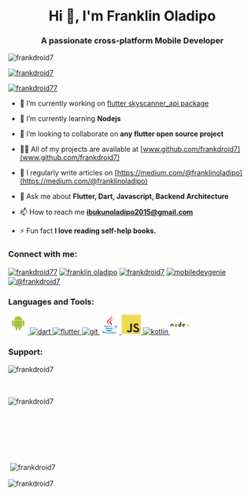 <h1 align="center">Hi 👋, I'm Franklin Oladipo</h1>
<h3 align="center">A passionate cross-platform Mobile Developer</h3>

<p align="left"> <img src="https://komarev.com/ghpvc/?username=frankdroid7&label=Profile%20views&color=0e75b6&style=flat" alt="frankdroid7" /> </p>

<p align="left"> <a href="https://github.com/ryo-ma/github-profile-trophy"><img src="https://github-profile-trophy.vercel.app/?username=frankdroid7" alt="frankdroid7" /></a> </p>

<p align="left"> <a href="https://twitter.com/frankdroid77" target="blank"><img src="https://img.shields.io/twitter/follow/frankdroid77?logo=twitter&style=for-the-badge" alt="frankdroid77" /></a> </p>

- 🔭 I’m currently working on [flutter skyscanner_api package](https://github.com/Frankdroid7/skyscanner_api)

- 🌱 I’m currently learning **Nodejs**

- 👯 I’m looking to collaborate on **any flutter open source project**

- 👨‍💻 All of my projects are available at [www.github.com/frankdroid7](www.github.com/frankdroid7)

- 📝 I regularly write articles on [https://medium.com/@franklinoladipo](https://medium.com/@franklinoladipo)

- 💬 Ask me about **Flutter, Dart, Javascript, Backend Architecture**

- 📫 How to reach me **ibukunoladipo2015@gmail.com**

- ⚡ Fun fact **I love reading self-help books.**

<h3 align="left">Connect with me:</h3>
<p align="left">
<a href="https://twitter.com/frankdroid77" target="blank"><img align="center" src="https://raw.githubusercontent.com/rahuldkjain/github-profile-readme-generator/master/src/images/icons/Social/twitter.svg" alt="frankdroid77" height="30" width="40" /></a>
<a href="https://linkedin.com/in/franklin oladipo" target="blank"><img align="center" src="https://raw.githubusercontent.com/rahuldkjain/github-profile-readme-generator/master/src/images/icons/Social/linked-in-alt.svg" alt="franklin oladipo" height="30" width="40" /></a>
<a href="https://stackoverflow.com/users/8886323" target="blank"><img align="center" src="https://raw.githubusercontent.com/rahuldkjain/github-profile-readme-generator/master/src/images/icons/Social/stack-overflow.svg" alt="frankdroid7" height="30" width="40" /></a>
<a href="https://instagram.com/mobiledevgenie" target="blank"><img align="center" src="https://raw.githubusercontent.com/rahuldkjain/github-profile-readme-generator/master/src/images/icons/Social/instagram.svg" alt="mobiledevgenie" height="30" width="40" /></a>
<a href="https://medium.com/@frankdroid7" target="blank"><img align="center" src="https://raw.githubusercontent.com/rahuldkjain/github-profile-readme-generator/master/src/images/icons/Social/medium.svg" alt="@frankdroid7" height="30" width="40" /></a>
</p>

<h3 align="left">Languages and Tools:</h3>

<p align="left"> <a href="https://developer.android.com" target="_blank" rel="noreferrer"> <img src="https://raw.githubusercontent.com/devicons/devicon/master/icons/android/android-original-wordmark.svg" alt="android" width="40" height="40"/> </a> <a href="https://dart.dev" target="_blank" rel="noreferrer"> <img src="https://www.vectorlogo.zone/logos/dartlang/dartlang-icon.svg" alt="dart" width="40" height="40"/> </a> <a href="https://flutter.dev" target="_blank" rel="noreferrer"> <img src="https://www.vectorlogo.zone/logos/flutterio/flutterio-icon.svg" alt="flutter" width="40" height="40"/> </a> <a href="https://git-scm.com/" target="_blank" rel="noreferrer"> <img src="https://www.vectorlogo.zone/logos/git-scm/git-scm-icon.svg" alt="git" width="40" height="40"/> </a> <a href="https://www.java.com" target="_blank" rel="noreferrer"> <img src="https://raw.githubusercontent.com/devicons/devicon/master/icons/java/java-original.svg" alt="java" width="40" height="40"/> </a> <a href="https://developer.mozilla.org/en-US/docs/Web/JavaScript" target="_blank" rel="noreferrer"> <img src="https://raw.githubusercontent.com/devicons/devicon/master/icons/javascript/javascript-original.svg" alt="javascript" width="40" height="40"/> </a> <a href="https://kotlinlang.org" target="_blank" rel="noreferrer"> <img src="https://www.vectorlogo.zone/logos/kotlinlang/kotlinlang-icon.svg" alt="kotlin" width="40" height="40"/> </a> <a href="https://nodejs.org" target="_blank" rel="noreferrer"> <img src="https://raw.githubusercontent.com/devicons/devicon/master/icons/nodejs/nodejs-original-wordmark.svg" alt="nodejs" width="40" height="40"/> </a> </p>

<h3 align="left">Support:</h3>
<p><a href="https://www.buymeacoffee.com/frankdroid7"> <img align="left" src="https://cdn.buymeacoffee.com/buttons/v2/default-yellow.png" height="50" width="210" alt="frankdroid7" /></a></p><br><br> <br>

<p><img align="left" src="https://github-readme-stats.vercel.app/api/top-langs?username=frankdroid7&show_icons=true&locale=en&layout=compact" alt="frankdroid7" /></p><br><br> <br><br> <br><br> <br>

<p>&nbsp;<img align="center" src="https://github-readme-stats.vercel.app/api?username=frankdroid7&show_icons=true&locale=en" alt="frankdroid7" /></p>

<p><img align="center" src="https://github-readme-streak-stats.herokuapp.com/?user=frankdroid7&" alt="frankdroid7" /></p>
